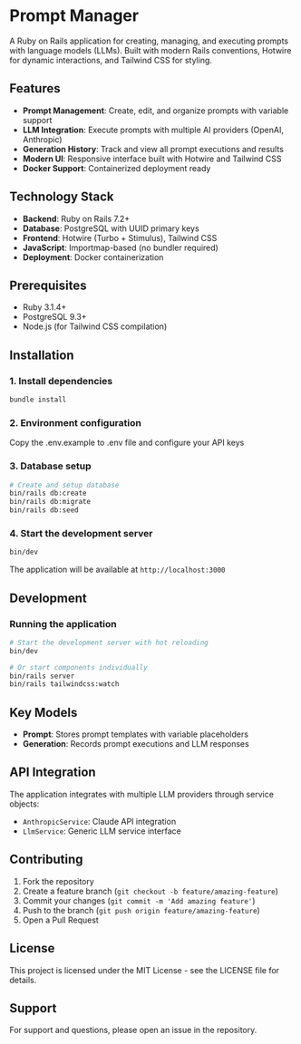 # Prompt Manager

A Ruby on Rails application for creating, managing, and executing prompts with language models (LLMs). Built with modern Rails conventions, Hotwire for dynamic interactions, and Tailwind CSS for styling.

## Features

- **Prompt Management**: Create, edit, and organize prompts with variable support
- **LLM Integration**: Execute prompts with multiple AI providers (OpenAI, Anthropic)
- **Generation History**: Track and view all prompt executions and results
- **Modern UI**: Responsive interface built with Hotwire and Tailwind CSS
- **Docker Support**: Containerized deployment ready

## Technology Stack

- **Backend**: Ruby on Rails 7.2+
- **Database**: PostgreSQL with UUID primary keys
- **Frontend**: Hotwire (Turbo + Stimulus), Tailwind CSS
- **JavaScript**: Importmap-based (no bundler required)
- **Deployment**: Docker containerization

## Prerequisites

- Ruby 3.1.4+
- PostgreSQL 9.3+
- Node.js (for Tailwind CSS compilation)

## Installation


### 1. Install dependencies

```bash
bundle install
```

### 2. Environment configuration

Copy the .env.example to .env file and configure your API keys


### 3. Database setup

```bash
# Create and setup database
bin/rails db:create
bin/rails db:migrate
bin/rails db:seed
```


### 4. Start the development server

```bash
bin/dev
```

The application will be available at `http://localhost:3000`

## Development

### Running the application

```bash
# Start the development server with hot reloading
bin/dev

# Or start components individually
bin/rails server
bin/rails tailwindcss:watch
```


## Key Models

- **Prompt**: Stores prompt templates with variable placeholders
- **Generation**: Records prompt executions and LLM responses

## API Integration

The application integrates with multiple LLM providers through service objects:

- `AnthropicService`: Claude API integration
- `LlmService`: Generic LLM service interface

## Contributing

1. Fork the repository
2. Create a feature branch (`git checkout -b feature/amazing-feature`)
3. Commit your changes (`git commit -m 'Add amazing feature'`)
4. Push to the branch (`git push origin feature/amazing-feature`)
5. Open a Pull Request

## License

This project is licensed under the MIT License - see the LICENSE file for details.

## Support

For support and questions, please open an issue in the repository.

